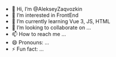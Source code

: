 - 👋 Hi, I’m @AlekseyZaqvozkin
- 👀 I’m interested in FrontEnd
- 🌱 I’m currently learning Vue 3, JS, HTML
- 💞️ I’m looking to collaborate on ...
- 📫 How to reach me ...
- 😄 Pronouns: ...
- ⚡ Fun fact: ...

<!---
AlekseyZaqvozkin/AlekseyZaqvozkin is a ✨ special ✨ repository because its `README.md` (this file) appears on your GitHub profile.
You can click the Preview link to take a look at your changes.
--->
